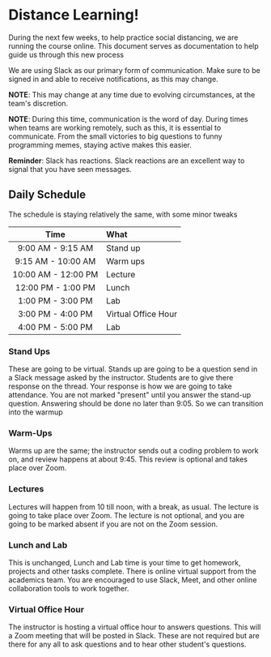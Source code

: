 # Distance Learning!

During the next few weeks, to help practice social distancing, we are running the course online. This document serves as documentation to help guide us through this new process

We are using Slack as our primary form of communication. Make sure to be signed in and able to receive notifications, as this may change.

**NOTE**: This may change at any time due to evolving circumstances, at the team's discretion.

**NOTE**: During this time, communication is the word of day. During times when teams are working remotely, such as this, it is essential to communicate. From the small victories to big questions to funny programming memes, staying active makes this easier.

**Reminder**: Slack has reactions. Slack reactions are an excellent way to signal that you have seen messages.

## Daily Schedule

The schedule is staying relatively the same, with some minor tweaks

|        Time         | What                |
| :-----------------: | :------------------ |
|  9:00 AM - 9:15 AM  | Stand up            |
| 9:15 AM - 10:00 AM  | Warm ups            |
| 10:00 AM - 12:00 PM | Lecture             |
| 12:00 PM - 1:00 PM  | Lunch               |
|  1:00 PM - 3:00 PM  | Lab                 |
|  3:00 PM - 4:00 PM  | Virtual Office Hour |
|  4:00 PM - 5:00 PM  | Lab                 |

### Stand Ups

These are going to be virtual. Stands up are going to be a question send in a Slack message asked by the instructor. Students are to give there response on the thread. Your response is how we are going to take attendance. You are not marked "present" until you answer the stand-up question. Answering should be done no later than 9:05. So we can transition into the warmup

### Warm-Ups

Warms up are the same; the instructor sends out a coding problem to work on, and review happens at about 9:45. This review is optional and takes place over Zoom.

### Lectures

Lectures will happen from 10 till noon, with a break, as usual. The lecture is going to take place over Zoom. The lecture is not optional, and you are going to be marked absent if you are not on the Zoom session.

### Lunch and Lab

This is unchanged, Lunch and Lab time is your time to get homework, projects and other tasks complete. There is online virtual support from the academics team. You are encouraged to use Slack, Meet, and other online collaboration tools to work together.

### Virtual Office Hour

The instructor is hosting a virtual office hour to answers questions. This will a Zoom meeting that will be posted in Slack. These are not required but are there for any all to ask questions and to hear other student's questions.
